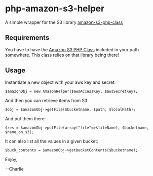 php-amazon-s3-helper
===========
A simple wrapper for the S3 library [amazon-s3-php-class](https://github.com/tpyo/amazon-s3-php-class)

Requirements
-----
You have to have the [Amazon S3 PHP Class](https://github.com/tpyo/amazon-s3-php-class) included in your path somewhere. This class relies on that library being there!

Usage
-----

Instantiate a new object with your aws key and secret:

	$amazonObj = new AmazonHelper($awsAccessKey, $awsSecretKey);

And then you can retrieve items from S3
    
    $obj = $amazonObj->getFile($bucketname, $path, $localPath);

And put them there:

	$res = $amazonObj->putFile(array("file"=>$fileName), $bucketname, $name_on_s3);

It can also list all the values in a given bucket:
	
	$buck_contents = $amazonObj->getBucketContents($bucketname);



Enjoy,

--Charlie
